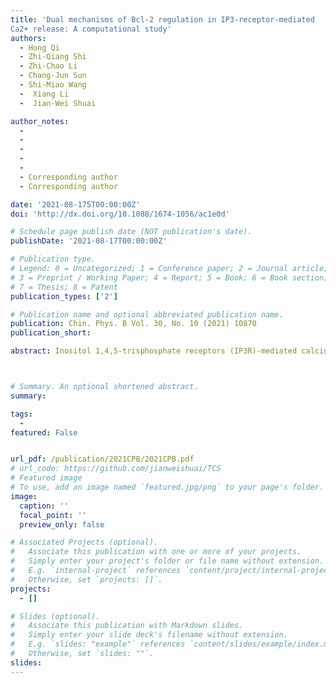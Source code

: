 ```yaml
---
title: 'Dual mechanisms of Bcl-2 regulation in IP3-receptor-mediated
Ca2+ release: A computational study'
authors:
  - Hong Qi
  - Zhi-Qiang Shi
  - Zhi-Chao Li
  - Chang-Jun Sun
  - Shi-Miao Wang
  -  Xiang Li
  -  Jian-Wei Shuai

author_notes:
  - 
  - 
  - 
  - 
  - 
  - Corresponding author
  - Corresponding author

date: '2021-08-175T00:00:00Z'
doi: 'http://dx.doi.org/10.1088/1674-1056/ac1e0d'

# Schedule page publish date (NOT publication's date).
publishDate: '2021-08-17T00:00:00Z'

# Publication type.
# Legend: 0 = Uncategorized; 1 = Conference paper; 2 = Journal article;
# 3 = Preprint / Working Paper; 4 = Report; 5 = Book; 6 = Book section;
# 7 = Thesis; 8 = Patent
publication_types: ['2']

# Publication name and optional abbreviated publication name.
publication: Chin. Phys. B Vol. 30, No. 10 (2021) 10870
publication_short: 

abstract: Inositol 1,4,5-trisphosphate receptors (IP3R)-mediated calcium ion (Ca2+) release plays a central role in the regulation of cell survival and death. Bcl-2 limits the Ca2+ release function of the IP3R through a direct or indirect mechanism.However, the two mechanisms are overwhelmingly complex and not completely understood. Here, we convert the mechanisms into a set of ordinary differential equations. We firstly simulate the time evolution of Ca2+ concentration under two different levels of Bcl-2 for the direct and indirect mechanism models and compare them with experimental results available in the literature. Secondly, we employ one- and two-parameter bifurcation analysis to demonstrate that Bcl-2 can suppress Ca2+ signal from a global point of view both in the direct and indirect mechanism models. We then use mathematical analysis to clarify that the indirect mechanism is more efficient than the direct mechanism in repressing Ca2+ signal. Lastly, we predict that the two mechanisms restrict Ca2+ signal synergistically. Together, our study provides theoretical insights into Bcl-2 regulation in IP3R-mediated Ca2+ release, which may be instrumental for the successful development of therapies to target Bcl-2 for cancer treatment.



# Summary. An optional shortened abstract.
summary: 

tags:
  - 
featured: False


url_pdf: /publication/2021CPB/2021CPB.pdf
# url_code: https://github.com/jianweishuai/TCS
# Featured image
# To use, add an image named `featured.jpg/png` to your page's folder.
image:
  caption: ''
  focal_point: ''
  preview_only: false

# Associated Projects (optional).
#   Associate this publication with one or more of your projects.
#   Simply enter your project's folder or file name without extension.
#   E.g. `internal-project` references `content/project/internal-project/index.md`.
#   Otherwise, set `projects: []`.
projects:
  - []

# Slides (optional).
#   Associate this publication with Markdown slides.
#   Simply enter your slide deck's filename without extension.
#   E.g. `slides: "example"` references `content/slides/example/index.md`.
#   Otherwise, set `slides: ""`.
slides:
---
```



